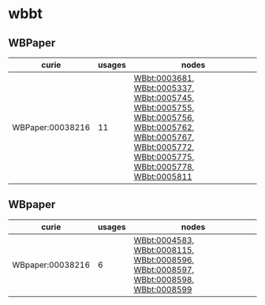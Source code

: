 # wbbt

## WBPaper

| curie            |   usages | nodes                                                                                                                                                                                                                                                                                                                                                                                                                                                                                                                                                                                                 |
|------------------|----------|-------------------------------------------------------------------------------------------------------------------------------------------------------------------------------------------------------------------------------------------------------------------------------------------------------------------------------------------------------------------------------------------------------------------------------------------------------------------------------------------------------------------------------------------------------------------------------------------------------|
| WBPaper:00038216 |       11 | [WBbt:0003681](https://bioregistry.io/WBbt:0003681), [WBbt:0005337](https://bioregistry.io/WBbt:0005337), [WBbt:0005745](https://bioregistry.io/WBbt:0005745), [WBbt:0005755](https://bioregistry.io/WBbt:0005755), [WBbt:0005756](https://bioregistry.io/WBbt:0005756), [WBbt:0005762](https://bioregistry.io/WBbt:0005762), [WBbt:0005767](https://bioregistry.io/WBbt:0005767), [WBbt:0005772](https://bioregistry.io/WBbt:0005772), [WBbt:0005775](https://bioregistry.io/WBbt:0005775), [WBbt:0005778](https://bioregistry.io/WBbt:0005778), [WBbt:0005811](https://bioregistry.io/WBbt:0005811) |

## WBpaper

| curie            |   usages | nodes                                                                                                                                                                                                                                                                                                                        |
|------------------|----------|------------------------------------------------------------------------------------------------------------------------------------------------------------------------------------------------------------------------------------------------------------------------------------------------------------------------------|
| WBpaper:00038216 |        6 | [WBbt:0004583](https://bioregistry.io/WBbt:0004583), [WBbt:0008115](https://bioregistry.io/WBbt:0008115), [WBbt:0008596](https://bioregistry.io/WBbt:0008596), [WBbt:0008597](https://bioregistry.io/WBbt:0008597), [WBbt:0008598](https://bioregistry.io/WBbt:0008598), [WBbt:0008599](https://bioregistry.io/WBbt:0008599) |

